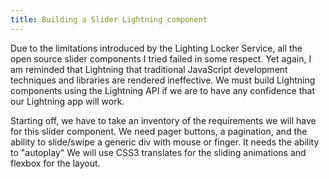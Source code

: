 ```yaml
---
title: Building a Slider Lightning component
---
```

Due to the limitations introduced by the Lighting Locker Service, all the open source slider components I tried failed in some respect.  Yet again, I am reminded that Lightning that traditional JavaScript development techniques and libraries are rendered ineffective.  We must build Lightning components using the Lightning API if we are to have any confidence that our Lightning app will work.

Starting off, we have to take an inventory of the requirements we will have for this slider component.  We need pager buttons, a pagination, and the ability to slide/swipe a generic div with mouse or finger. It needs the ability to "autoplay" We will use CSS3 translates for the sliding animations and flexbox for the layout.